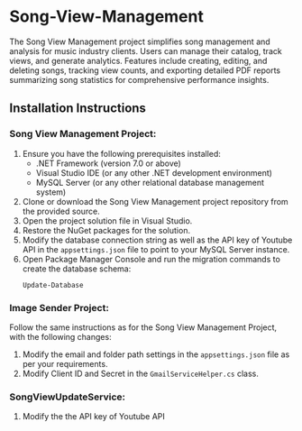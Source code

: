 # Song-View-Management
The Song View Management project simplifies song management and analysis for music industry clients. Users can manage their catalog, track views, and generate analytics. Features include creating, editing, and deleting songs, tracking view counts, and exporting detailed PDF reports summarizing song statistics for comprehensive performance insights.
<h2>Installation Instructions</h2>
    <h3>Song View Management Project:</h3>
    <ol>
        <li>Ensure you have the following prerequisites installed:
            <ul>
                <li>.NET Framework (version 7.0 or above)</li>
                <li>Visual Studio IDE (or any other .NET development environment)</li>
                <li>MySQL Server (or any other relational database management system)</li>
            </ul>
        </li>
        <li>Clone or download the Song View Management project repository from the provided source.</li>
        <li>Open the project solution file in Visual Studio.</li>
        <li>Restore the NuGet packages for the solution.</li>
        <li>Modify the database connection string as well as the API key of Youtube API in the <code>appsettings.json</code> file to point to your MySQL Server instance.</li>
        <li>Open Package Manager Console and run the migration commands to create the database schema:
            <pre><code>Update-Database</code></pre>
        </li>
    </ol>
    <h3>Image Sender Project:</h3>
    <p>Follow the same instructions as for the Song View Management Project, with the following changes:</p>
    <ol>
        <li>Modify the email and folder path settings in the <code>appsettings.json</code> file as per your requirements.</li>
        <li>Modify Client ID and Secret in the <code>GmailServiceHelper.cs</code> class.</li>
    </ol>
    <h3>SongViewUpdateService:</h3>
    <ol>
        <li>Modify the the API key of Youtube API </li>
    </ol>
